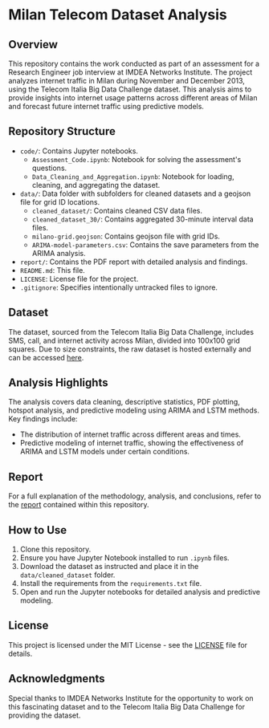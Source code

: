 # Milan Telecom Dataset Analysis

## Overview
This repository contains the work conducted as part of an assessment for a Research Engineer job interview at IMDEA Networks Institute. The project analyzes internet traffic in Milan during November and December 2013, using the Telecom Italia Big Data Challenge dataset. This analysis aims to provide insights into internet usage patterns across different areas of Milan and forecast future internet traffic using predictive models.

## Repository Structure
- `code/`: Contains Jupyter notebooks.
  - `Assessment_Code.ipynb`: Notebook for solving the assessment's questions.
  - `Data_Cleaning_and_Aggregation.ipynb`: Notebook for loading, cleaning, and aggregating the dataset.
- `data/`: Data folder with subfolders for cleaned datasets and a geojson file for grid ID locations.
  - `cleaned_dataset/`: Contains cleaned CSV data files.
  - `cleaned_dataset_30/`: Contains aggregated 30-minute interval data files.
  - `milano-grid.geojson`: Contains geojson file with grid IDs.
  - `ARIMA-model-parameters.csv`: Contains the save parameters from the ARIMA analysis.
- `report/`: Contains the PDF report with detailed analysis and findings.
- `README.md`: This file.
- `LICENSE`: License file for the project.
- `.gitignore`: Specifies intentionally untracked files to ignore.

## Dataset
The dataset, sourced from the Telecom Italia Big Data Challenge, includes SMS, call, and internet activity across Milan, divided into 100x100 grid squares. Due to size constraints, the raw dataset is hosted externally and can be accessed [here](<https://www.nature.com/articles/sdata201555>).

## Analysis Highlights
The analysis covers data cleaning, descriptive statistics, PDF plotting, hotspot analysis, and predictive modeling using ARIMA and LSTM methods. Key findings include:
- The distribution of internet traffic across different areas and times.
- Predictive modeling of internet traffic, showing the effectiveness of ARIMA and LSTM models under certain conditions.

## Report
For a full explanation of the methodology, analysis, and conclusions, refer to the [report](report/report.pdf) contained within this repository.

## How to Use
1. Clone this repository.
2. Ensure you have Jupyter Notebook installed to run `.ipynb` files.
3. Download the dataset as instructed and place it in the `data/cleaned_dataset` folder.
5. Install the requirements from the `requirements.txt` file.
6. Open and run the Jupyter notebooks for detailed analysis and predictive modeling.

## License
This project is licensed under the MIT License - see the [LICENSE](LICENSE) file for details.

## Acknowledgments
Special thanks to IMDEA Networks Institute for the opportunity to work on this fascinating dataset and to the Telecom Italia Big Data Challenge for providing the dataset.
